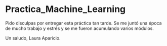 # Practica_Machine_Learning

Pido disculpas por entregar esta práctica tan tarde. Se me juntó una época de mucho trabajo y estrés y se me fueron acumulando varios módulos.

Un saludo, Laura Aparicio.
